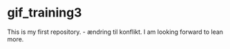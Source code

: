 # gif_training3
This is my first repository. - ændring til konflikt.
I am looking forward to lean more.
